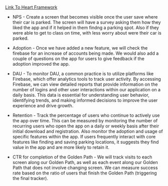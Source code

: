[Link To Heart Framework](https://docs.google.com/presentation/d/1J1nEnExj2YdQdlcjSRDfIdixiDMKVcEhdbOESRRUSpk/edit#slide=id.gc8216bd24_20_0)

 - NPS - Create a screen that becomes visible once the user save where their car is parked. The screen will have a survey asking them how they liked the app and if it helped in them findng a parking spot. Also if they were able to get to class on time, with less worry about were their car is parked.

 - Adoption - Once we have added a new feature, we will check the firebase for an increase of accounts being made. We would also add a couple of questions on the app for users to give feedback if the adoption improved the app.

 - DAU - To monitor DAU, a common practice is to utilize platforms like Firebase, which offer analytics tools to track user activity. By accessing Firebase, we can view detailed reports that provide information on the number of logins and other user interactions within our application on a daily basis. This data is essential for understanding user behavior, identifying trends, and making informed decisions to improve the user experience and drive growth.

 - Retention - Track the percentage of users who continue to actively use the app over time. This can be measured by monitoring the number of recurring users who open the app on a daily or weekly basis after their initial download and registration. Also monitor the adoption and usage of specific features within the app. If users frequently interact with core features like finding and saving parking locations, it suggests they find value in the app and are more likely to retain it.

 - CTR for completion of the Golden Path - We will track visits to each screen along our Golden Path, as well as each event along our Golden Path that does not involve changing screen. We can measure success rate based on the ratio of users that finish the Golden Path (triggering the final tracker).
